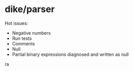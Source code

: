 # dike/parser

Hot issues:

- Negative numbers
- Run tests
- Comments
- Null
- Partial binary expressions diagnosed and written as null

ra
